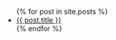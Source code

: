 <ul>
 {% for post in site.posts %}
   <li>
   	<a href="{{ post.url }}">{{ post.title }}</a>
   </li>
 {% endfor %}
 </ul>
